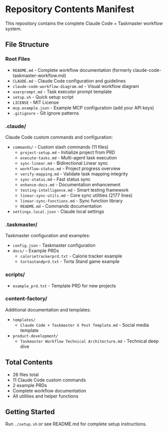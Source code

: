 # Repository Contents Manifest

This repository contains the complete Claude Code + Taskmaster workflow system.

## File Structure

### Root Files
- `README.md` - Complete workflow documentation (formerly claude-code-taskmaster-workflow.md)
- `CLAUDE.md` - Claude Code configuration and guidelines
- `claude-code-workflow-diagram.md` - Visual workflow diagram
- `userprompt.md` - Task executor prompt template
- `setup.sh` - Quick setup script
- `LICENSE` - MIT License
- `mcp.example.json` - Example MCP configuration (add your API keys)
- `.gitignore` - Git ignore patterns

### .claude/
Claude Code custom commands and configuration:
- `commands/` - Custom slash commands (11 files)
  - `project-setup.md` - Initialize project from PRD
  - `execute-tasks.md` - Multi-agent task execution
  - `sync-linear.md` - Bidirectional Linear sync
  - `workflow-status.md` - Project progress overview
  - `verify-mapping.md` - Validate task mapping integrity
  - `sync-status.md` - Fast status sync
  - `enhance-docs.md` - Documentation enhancement
  - `testing-intelligence.md` - Smart testing framework
  - `linear-sync-utils.md` - Core sync utilities (2177 lines)
  - `linear-sync-functions.md` - Sync function library
  - `README.md` - Commands documentation
- `settings.local.json` - Claude local settings

### .taskmaster/
Taskmaster configuration and examples:
- `config.json` - Taskmaster configuration
- `docs/` - Example PRDs
  - `calorietrackerprd.txt` - Calorie tracker example
  - `tortastandprd.txt` - Torta Stand game example

### scripts/
- `example_prd.txt` - Template PRD for new projects

### content-factory/
Additional documentation and templates:
- `templates/`
  - `Claude Code + Taskmaster X Post Template.md` - Social media template
- `product-development/`
  - `Taskmaster Workflow Technical Architecture.md` - Technical deep dive

## Total Contents
- 26 files total
- 11 Claude Code custom commands
- 2 example PRDs
- Complete workflow documentation
- All utilities and helper functions

## Getting Started
Run `./setup.sh` or see README.md for complete setup instructions. 